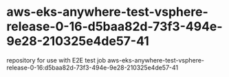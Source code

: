 # aws-eks-anywhere-test-vsphere-release-0-16-d5baa82d-73f3-494e-9e28-210325e4de57-41
repository for use with E2E test job aws-eks-anywhere-test-vsphere-release-0-16:d5baa82d-73f3-494e-9e28-210325e4de57-41
